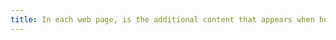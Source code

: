 ```yaml
---
title: In each web page, is the additional content that appears when hovering over, focusing on or activating a [user interface component](#user-interface-component) accessible by keyboard if necessary?
---
```

